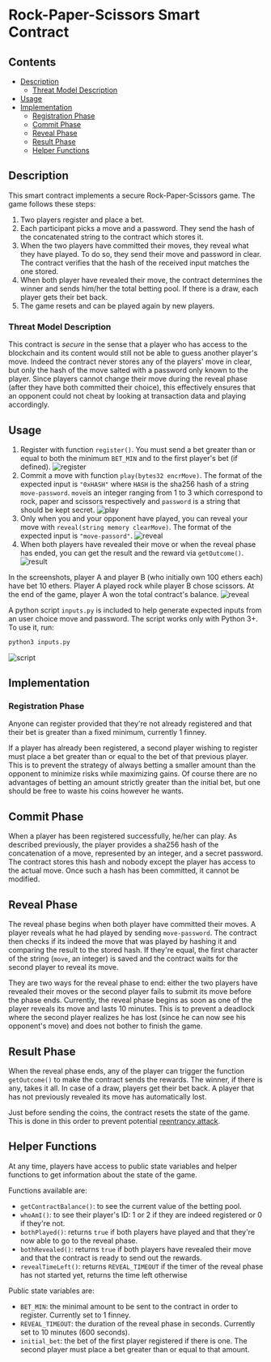 # Rock-Paper-Scissors Smart Contract

## Contents

* [Description](#description)
    * [Threat Model Description](#threat-model-description)
* [Usage](#usage)
* [Implementation](#implementation)
    * [Registration Phase](#registration-phase)
    * [Commit Phase](#commit-phase)
    * [Reveal Phase](#reveal-phase)
    * [Result Phase](#result-phase)
    * [Helper Functions](#helper-functions)


## Description

This smart contract implements a secure Rock-Paper-Scissors game. The game follows these steps:
1. Two players register and place a bet.
2. Each participant picks a move and a password. They send the hash of the concatenated string to the contract which stores it.
3. When the two players have committed their moves, they reveal what they have played. To do so, they send their move and password in clear. The contract verifies that the hash of the received input matches the one stored.
4. When both player have revealed their move, the contract determines the winner and sends him/her the total betting pool. If there is a draw, each player gets their bet back.
5. The game resets and can be played again by new players.

### Threat Model Description

This contract is *secure* in the sense that a player who has access to the blockchain and its content would still not be able to guess another player's move. Indeed the contract never stores any of the players' move in clear, but only the hash of the move salted with a password only known to the player. Since players cannot change their move during the reveal phase (after they have both committed their choice), this effectively ensures that an opponent could not cheat by looking at transaction data and playing accordingly.


## Usage

1. Register with function `register()`. You must send a bet greater than or equal to both the minimum `BET_MIN` and to the first player's bet (if defined).
![register](images/register.png)
2. Commit a move with function `play(bytes32 encrMove)`. The format of the expected input is `"0xHASH"` where `HASH` is the sha256 hash of a string `move-password`. `move`is an integer ranging from 1 to 3 which correspond to rock, paper and scissors respectively and `password` is a string that should be kept secret.
![play](images/play.png)
3. Only when you and your opponent have played, you can reveal your move with `reveal(string memory clearMove)`. The format of the expected input is `"move-passord"`.
![reveal](images/reveal.png)
4. When both players have revealed their move or when the reveal phase has ended, you can get the result and the reward via `getOutcome()`.
![result](images/result.png)

In the screenshots, player A and player B (who initially own 100 ethers each) have bet 10 ethers. Player A played rock while player B chose scissors. At the end of the game, player A won the total contract's balance.
![reveal](images/gains.png)

A python script `inputs.py` is included to help generate expected inputs from an user choice move and password. The script works only with Python 3+. To use it, run:
```sh
python3 inputs.py
```
![script](images/script.png)


## Implementation

### Registration Phase

Anyone can register provided that they're not already registered and that their bet is greater than a fixed minimum, currently 1 finney.

If a player has already been registered, a second player wishing to register must place a bet greater than or equal to the bet of that previous player. This is to prevent the strategy of always betting a smaller amount than the opponent to minimize risks while maximizing gains. Of course there are no advantages of betting an amount strictly greater than the initial bet, but one should be free to waste his coins however he wants.

## Commit Phase

When a player has been registered successfully, he/her can play. As described previously, the player provides a sha256 hash of the concatenation of a move, represented by an integer, and a secret password. The contract stores this hash and nobody except the player has access to the actual move. Once such a hash has been committed, it cannot be modified.

## Reveal Phase

The reveal phase begins when both player have committed their moves. A player reveals what he had played by sending `move-password`. The contract then checks if its indeed the move that was played by hashing it and comparing the result to the stored hash. If they're equal, the first character of the string (`move`, an integer) is saved and the contract waits for the second player to reveal its move.

They are two ways for the reveal phase to end: either the two players have revealed their moves or the second player fails to submit its move before the phase ends. Currently, the reveal phase begins as soon as one of the player reveals its move and lasts 10 minutes. This is to prevent a deadlock where the second player realizes he has lost (since he can now see his opponent's move) and does not bother to finish the game.

## Result Phase

When the reveal phase ends, any of the player can trigger the function `getOutcome()` to make the contract sends the rewards. The winner, if there is any, takes it all. In case of a draw, players get their bet back. A player that has not previously revealed its move has automatically lost.

Just before sending the coins, the contract resets the state of the game. This is done in this order to prevent potential [reentrancy attack](https://solidity.readthedocs.io/en/v0.4.24/security-considerations.html#re-entrancy).

## Helper Functions

At any time, players have access to public state variables and helper functions to get information about the state of the game.

Functions available are:
* `getContractBalance()`: to see the current value of the betting pool.
* `whoAmI()`: to see their player's ID: 1 or 2 if they are indeed registered or 0 if they're not.
* `bothPlayed()`: returns `true` if both players have played and that they're now able to go to the reveal phase.
* `bothRevealed()`: returns `true` if both players have revealed their move and that the contract is ready to send out the rewards.
* `revealTimeLeft()`: returns `REVEAL_TIMEOUT` if the timer of the reveal phase has not started yet, returns the time left otherwise

Public state variables are:
* `BET_MIN`: the minimal amount to be sent to the contract in order to register. Currently set to 1 finney.
* `REVEAL_TIMEOUT`: the duration of the reveal phase in seconds. Currently set to 10 minutes (600 seconds).
* `initial_bet`: the bet of the first player registered if there is one. The second player must place a bet greater than or equal to that amount.
